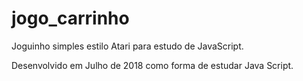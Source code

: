 # jogo_carrinho
Joguinho simples estilo Atari para estudo de JavaScript.

Desenvolvido em Julho de 2018 como forma de estudar Java Script.
